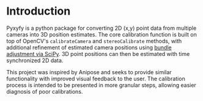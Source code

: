
# Introduction

Pyxyfy is a python package for converting 2D (x,y) point data from multiple cameras into 3D position estimates. The core calibration function is built on top of OpenCV's `calibrateCamera` and `stereoCalibrate` methods, with additional refinement of estimated camera positions using [bundle adjustment via SciPy](https://scipy-cookbook.readthedocs.io/items/bundle_adjustment.html). 3D point positions can then be estimated with time synchronized 2D data.

This project was inspired by Anipose and seeks to provide similar functionality with improved visual feedback to the user. The calibration process is intended to be presented in more granular steps, allowing easier diagnosis of poor calibrations.
